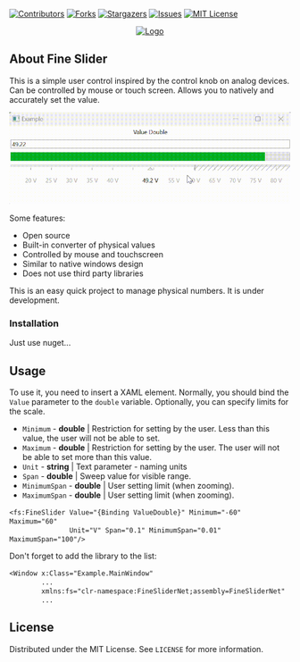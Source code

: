 
[![Contributors][contributors-shield]][contributors-url]
[![Forks][forks-shield]][forks-url]
[![Stargazers][stars-shield]][stars-url]
[![Issues][issues-shield]][issues-url]
[![MIT License][license-shield]][license-url]

<div align="center">
  <a href="https://github.com/othneildrew/Best-README-Template">
    <img src="Images/icon.ico" alt="Logo" width="80" height="80"/>
  </a>
</div>

## About Fine Slider

This is a simple user control inspired by the control knob on analog devices. Can be controlled by mouse or touch screen. Allows you to natively and accurately set the value.

![Screenshot](Images/example.gif)

Some features:
* Open source
* Built-in converter of physical values
* Controlled by mouse and touchscreen
* Similar to native windows design
* Does not use third party libraries

This is an easy quick project to manage physical numbers. It is under development.

### Installation

Just use nuget...

## Usage

To use it, you need to insert a XAML element.
Normally, you should bind the `Value` parameter to the `double` variable. Optionally, you can specify limits for the scale.
* `Minimum` - **double** | Restriction for setting by the user. Less than this value, the user will not be able to set.
* `Maximum` - **double** | Restriction for setting by the user. The user will not be able to set more than this value.
* `Unit` - **string** | Text parameter - naming units
* `Span` - **double** | Sweep value for visible range.
* `MinimumSpan` - **double** | User setting limit (when zooming).
* `MaximumSpan` - **double** | User setting limit (when zooming).
```
<fs:FineSlider Value="{Binding ValueDouble}" Minimum="-60" Maximum="60"
               Unit="V" Span="0.1" MinimumSpan="0.01" MaximumSpan="100"/>
```
Don't forget to add the library to the list:
```
<Window x:Class="Example.MainWindow"
        ...
        xmlns:fs="clr-namespace:FineSliderNet;assembly=FineSliderNet"
        ...
```
## License

Distributed under the MIT License. See `LICENSE` for more information.

<!-- https://www.markdownguide.org/basic-syntax/#reference-style-links -->
[contributors-shield]: https://img.shields.io/github/contributors/himaniman/fineslider.net.svg?style=for-the-badge
[contributors-url]: https://github.com/himaniman/fineslider.net/graphs/contributors
[forks-shield]: https://img.shields.io/github/forks/himaniman/fineslider.net.svg?style=for-the-badge
[forks-url]: https://github.com/himaniman/fineslider.net/network/members
[stars-shield]: https://img.shields.io/github/stars/himaniman/fineslider.net.svg?style=for-the-badge
[stars-url]: https://github.com/himaniman/fineslider.net/stargazers
[issues-shield]: https://img.shields.io/github/issues/himaniman/fineslider.net.svg?style=for-the-badge
[issues-url]: https://github.com/himaniman/fineslider.net/issues
[license-shield]: https://img.shields.io/github/license/himaniman/fineslider.net.svg?style=for-the-badge
[license-url]: https://github.com/himaniman/fineslider.net/blob/master/LICENSE